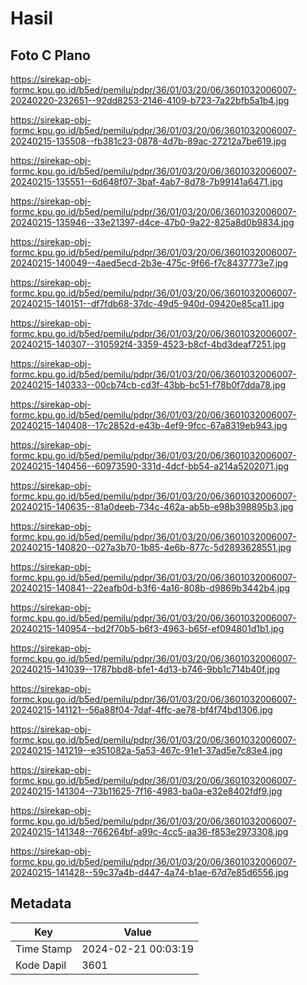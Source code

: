 # Hasil

## Foto C Plano

https://sirekap-obj-formc.kpu.go.id/b5ed/pemilu/pdpr/36/01/03/20/06/3601032006007-20240220-232651--92dd8253-2146-4109-b723-7a22bfb5a1b4.jpg

https://sirekap-obj-formc.kpu.go.id/b5ed/pemilu/pdpr/36/01/03/20/06/3601032006007-20240215-135508--fb381c23-0878-4d7b-89ac-27212a7be619.jpg

https://sirekap-obj-formc.kpu.go.id/b5ed/pemilu/pdpr/36/01/03/20/06/3601032006007-20240215-135551--6d648f07-3baf-4ab7-8d78-7b99141a6471.jpg

https://sirekap-obj-formc.kpu.go.id/b5ed/pemilu/pdpr/36/01/03/20/06/3601032006007-20240215-135946--33e21397-d4ce-47b0-9a22-825a8d0b9834.jpg

https://sirekap-obj-formc.kpu.go.id/b5ed/pemilu/pdpr/36/01/03/20/06/3601032006007-20240215-140049--4aed5ecd-2b3e-475c-9f66-f7c8437773e7.jpg

https://sirekap-obj-formc.kpu.go.id/b5ed/pemilu/pdpr/36/01/03/20/06/3601032006007-20240215-140151--df7fdb68-37dc-49d5-940d-09420e85ca11.jpg

https://sirekap-obj-formc.kpu.go.id/b5ed/pemilu/pdpr/36/01/03/20/06/3601032006007-20240215-140307--310592f4-3359-4523-b8cf-4bd3deaf7251.jpg

https://sirekap-obj-formc.kpu.go.id/b5ed/pemilu/pdpr/36/01/03/20/06/3601032006007-20240215-140333--00cb74cb-cd3f-43bb-bc51-f78b0f7dda78.jpg

https://sirekap-obj-formc.kpu.go.id/b5ed/pemilu/pdpr/36/01/03/20/06/3601032006007-20240215-140408--17c2852d-e43b-4ef9-9fcc-67a8319eb943.jpg

https://sirekap-obj-formc.kpu.go.id/b5ed/pemilu/pdpr/36/01/03/20/06/3601032006007-20240215-140456--60973590-331d-4dcf-bb54-a214a5202071.jpg

https://sirekap-obj-formc.kpu.go.id/b5ed/pemilu/pdpr/36/01/03/20/06/3601032006007-20240215-140635--81a0deeb-734c-462a-ab5b-e98b398895b3.jpg

https://sirekap-obj-formc.kpu.go.id/b5ed/pemilu/pdpr/36/01/03/20/06/3601032006007-20240215-140820--027a3b70-1b85-4e6b-877c-5d2893628551.jpg

https://sirekap-obj-formc.kpu.go.id/b5ed/pemilu/pdpr/36/01/03/20/06/3601032006007-20240215-140841--22eafb0d-b3f6-4a16-808b-d9869b3442b4.jpg

https://sirekap-obj-formc.kpu.go.id/b5ed/pemilu/pdpr/36/01/03/20/06/3601032006007-20240215-140954--bd2f70b5-b6f3-4963-b65f-ef094801d1b1.jpg

https://sirekap-obj-formc.kpu.go.id/b5ed/pemilu/pdpr/36/01/03/20/06/3601032006007-20240215-141039--1787bbd8-bfe1-4d13-b746-9bb1c714b40f.jpg

https://sirekap-obj-formc.kpu.go.id/b5ed/pemilu/pdpr/36/01/03/20/06/3601032006007-20240215-141121--56a88f04-7daf-4ffc-ae78-bf4f74bd1306.jpg

https://sirekap-obj-formc.kpu.go.id/b5ed/pemilu/pdpr/36/01/03/20/06/3601032006007-20240215-141219--e351082a-5a53-467c-91e1-37ad5e7c83e4.jpg

https://sirekap-obj-formc.kpu.go.id/b5ed/pemilu/pdpr/36/01/03/20/06/3601032006007-20240215-141304--73b11625-7f16-4983-ba0a-e32e8402fdf9.jpg

https://sirekap-obj-formc.kpu.go.id/b5ed/pemilu/pdpr/36/01/03/20/06/3601032006007-20240215-141348--766264bf-a99c-4cc5-aa36-f853e2973308.jpg

https://sirekap-obj-formc.kpu.go.id/b5ed/pemilu/pdpr/36/01/03/20/06/3601032006007-20240215-141428--59c37a4b-d447-4a74-b1ae-67d7e85d6556.jpg


## Metadata

| Key        | Value               |
| ---------- | ------------------- |
| Time Stamp | 2024-02-21 00:03:19 |
| Kode Dapil | 3601                |



